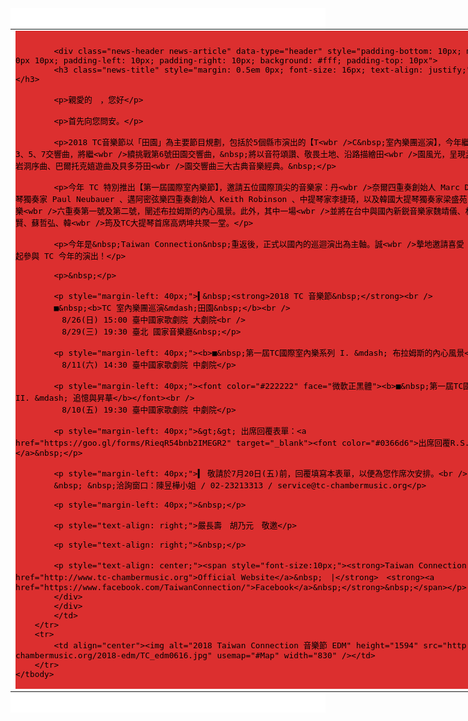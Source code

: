 <html>
<head>
	<title></title>
</head>
<body>
<div align="center" class="news-background" data-type="background" style="background-color: #ffffff">&nbsp;
<table border="0" cellpadding="0" cellspacing="0" style="width: 830px" width="830">
	<tbody>
		<tr>
			<td align="left" valign="top">
			<div class="news-base" data-type="base" style="padding-bottom: 1px; background-color: #DC2F2F; padding-left: 0px; padding-right: 0px; font-family: '微軟正黑體'; color: #000000; font-size: 15px; padding-top: 10px">
			<div class="news-extra1" data-type="extra1" style="padding: 0px 5px; color: rgb(255, 255, 255); font-size: 13px; text-align: justify; background-color: rgb(181, 197, 135);"><!-- top end here --><!-- content start here --></div>

			<div class="news-header news-article" data-type="header" style="padding-bottom: 10px; margin: 0px 0px 10px; padding-left: 10px; padding-right: 10px; background: #fff; padding-top: 10px">
			<h3 class="news-title" style="margin: 0.5em 0px; font-size: 16px; text-align: justify;">&nbsp;</h3>

			<p>親愛的　，您好</p>

			<p>首先向您問安。</p>

			<p>2018 TC音樂節以「田園」為主要節目規劃，包括於5個縣市演出的【T<wbr />C&nbsp;室內樂團巡演】，今年繼過去的貝多芬3、5、7交響曲，將繼<wbr />續挑戰第6號田園交響曲，&nbsp;將以音符頌讚、敬畏土地、沿路描繪田<wbr />園風光，呈現孟德爾頌芬加爾岩洞序曲、巴爾托克嬉遊曲及貝多芬田<wbr />園交響曲三大古典音樂經典。&nbsp;</p>

			<p>今年 TC 特別推出【第一屆國際室內樂節】，邀請五位國際頂尖的音樂家：丹<wbr />奈爾四重奏創始人 Marc Danel 、中提琴獨奏家 Paul Neubauer 、邁阿密弦樂四重奏創始人 Keith Robinson 、中提琴家李捷琦，以及韓國大提琴獨奏家梁盛苑，以布拉姆斯弦樂<wbr />六重奏第一號及第二號，闡述布拉姆斯的內心風景。此外，其中一場<wbr />並將在台中與國內新鋭音樂家魏靖儀、林一忻、蔡士賢、蘇哲弘、韓<wbr />筠及TC大提琴首席高炳坤共聚一堂。</p>

			<p>今年是&nbsp;Taiwan Connection&nbsp;重返後，正式以國內的巡迴演出為主軸。誠<wbr />摯地邀請喜愛 TC 音樂的您一起參與 TC 今年的演出！</p>

			<p>&nbsp;</p>

			<p style="margin-left: 40px;">▍&nbsp;<strong>2018 TC 音樂節&nbsp;</strong><br />
			■&nbsp;<b>TC 室內樂團巡演&mdash;田園&nbsp;</b><br />
			　8/26(日) 15:00 臺中國家歌劇院 大劇院<br />
			　8/29(三) 19:30 臺北 國家音樂廳&nbsp;</p>

			<p style="margin-left: 40px;"><b>■&nbsp;第一屆TC國際室內樂系列 I. &mdash; 布拉姆斯的內心風景</b><br />
			　8/11(六) 14:30 臺中國家歌劇院 中劇院</p>

			<p style="margin-left: 40px;"><font color="#222222" face="微軟正黑體"><b>■&nbsp;第一屆TC國際室內樂系列 II. &mdash; 追憶與昇華</b></font><br />
			　8/10(五) 19:30 臺中國家歌劇院 中劇院</p>

			<p style="margin-left: 40px;">&gt;&gt; 出席回覆表單：<a href="https://goo.gl/forms/RieqR54bnb2IMEGR2" target="_blank"><font color="#0366d6">出席回覆R.S.V.P.</font></a>&nbsp;</p>

			<p style="margin-left: 40px;">▍ 敬請於7月20日(五)前，回覆填寫本表單，以便為您作席次安排。<br />
			&nbsp; &nbsp;洽詢窗口：陳昱樺小姐 / 02-23213313 / service@tc-chambermusic.org</p>

			<p style="margin-left: 40px;">&nbsp;</p>

			<p style="text-align: right;">嚴長壽　胡乃元　敬邀</p>

			<p style="text-align: right;">&nbsp;</p>

			<p style="text-align: center;"><span style="font-size:10px;"><strong>Taiwan Connection　．　<a href="http://www.tc-chambermusic.org">Official Website</a>&nbsp;　|</strong>　<strong><a href="https://www.facebook.com/TaiwanConnection/">Facebook</a>&nbsp;</strong>&nbsp;</span></p>
			</div>
			</div>
			</td>
		</tr>
		<tr>
			<td align="center"><img alt="2018 Taiwan Connection 音樂節 EDM" height="1594" src="http://edm.tc-chambermusic.org/2018-edm/TC_edm0616.jpg" usemap="#Map" width="830" /></td>
		</tr>
	</tbody>
</table>

<p>&nbsp;</p>
</div>

<p><map name="Map"><area alt="購票去" coords="634.95,1054.1,798.88,1200.39" href="http://www.tc-chambermusic.org?utm_source=newsletter&amp;utm_medium=edm_all&amp;utm_campaign=2018_tcmf" shape="rect" target="_blank" /> <area alt="影片：2010 TC 音樂節貝多芬第三交響曲 第四樂章" coords="43.58,1054.1,615.24,1320.74" href="https://youtu.be/P_ycuDW7wD8" shape="rect" target="_blank" /> <area alt="TC官網" coords="42.54,1425.52,566.47,1474.81" href="http://www.tc-chambermusic.org?utm_source=newsletter&amp;utm_medium=edm_all&amp;utm_campaign=2018_tcmf" shape="rect" target="_blank" /></map></p>
</body>
</html>
